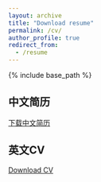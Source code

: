 ```yaml
---
layout: archive
title: "Download resume"
permalink: /cv/
author_profile: true
redirect_from:
  - /resume
---
```


{% include base_path %}

## 中文简历
[下载中文简历](/files/简历李原帅.pdf)  <!-- 替换为实际文件路径 -->

## 英文CV
[Download CV](/files/CV.pdf)  <!-- 替换为实际文件路径 -->
